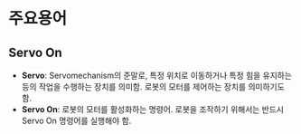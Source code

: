# 주요용어

## Servo On

- **Servo**: Servomechanism의 준말로, 특정 위치로 이동하거나 특정 힘을 유지하는 등의 작업을 수행하는 장치를 의미함. 로봇의 모터를 제어하는 장치를 의미하기도 함.
- **Servo On**: 로봇의 모터를 활성화하는 명령어. 로봇을 조작하기 위해서는 반드시 Servo On 명령어를 실행해야 함.
